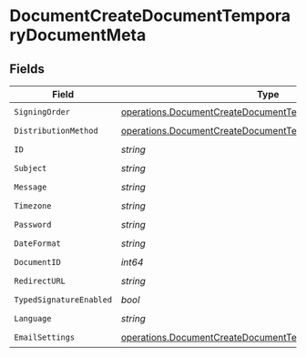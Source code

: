 # DocumentCreateDocumentTemporaryDocumentMeta


## Fields

| Field                                                                                                                                        | Type                                                                                                                                         | Required                                                                                                                                     | Description                                                                                                                                  |
| -------------------------------------------------------------------------------------------------------------------------------------------- | -------------------------------------------------------------------------------------------------------------------------------------------- | -------------------------------------------------------------------------------------------------------------------------------------------- | -------------------------------------------------------------------------------------------------------------------------------------------- |
| `SigningOrder`                                                                                                                               | [operations.DocumentCreateDocumentTemporarySigningOrder](../../models/operations/documentcreatedocumenttemporarysigningorder.md)             | :heavy_check_mark:                                                                                                                           | N/A                                                                                                                                          |
| `DistributionMethod`                                                                                                                         | [operations.DocumentCreateDocumentTemporaryDistributionMethod](../../models/operations/documentcreatedocumenttemporarydistributionmethod.md) | :heavy_check_mark:                                                                                                                           | N/A                                                                                                                                          |
| `ID`                                                                                                                                         | *string*                                                                                                                                     | :heavy_check_mark:                                                                                                                           | N/A                                                                                                                                          |
| `Subject`                                                                                                                                    | *string*                                                                                                                                     | :heavy_check_mark:                                                                                                                           | N/A                                                                                                                                          |
| `Message`                                                                                                                                    | *string*                                                                                                                                     | :heavy_check_mark:                                                                                                                           | N/A                                                                                                                                          |
| `Timezone`                                                                                                                                   | *string*                                                                                                                                     | :heavy_check_mark:                                                                                                                           | N/A                                                                                                                                          |
| `Password`                                                                                                                                   | *string*                                                                                                                                     | :heavy_check_mark:                                                                                                                           | N/A                                                                                                                                          |
| `DateFormat`                                                                                                                                 | *string*                                                                                                                                     | :heavy_check_mark:                                                                                                                           | N/A                                                                                                                                          |
| `DocumentID`                                                                                                                                 | *int64*                                                                                                                                      | :heavy_check_mark:                                                                                                                           | N/A                                                                                                                                          |
| `RedirectURL`                                                                                                                                | *string*                                                                                                                                     | :heavy_check_mark:                                                                                                                           | N/A                                                                                                                                          |
| `TypedSignatureEnabled`                                                                                                                      | *bool*                                                                                                                                       | :heavy_check_mark:                                                                                                                           | N/A                                                                                                                                          |
| `Language`                                                                                                                                   | *string*                                                                                                                                     | :heavy_check_mark:                                                                                                                           | N/A                                                                                                                                          |
| `EmailSettings`                                                                                                                              | [operations.DocumentCreateDocumentTemporaryEmailSettings](../../models/operations/documentcreatedocumenttemporaryemailsettings.md)           | :heavy_check_mark:                                                                                                                           | N/A                                                                                                                                          |
